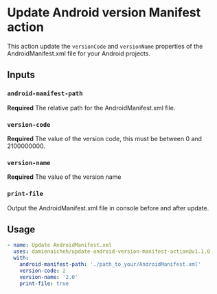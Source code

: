 # Update Android version Manifest action

This action update the `versionCode` and `versionName` properties of the AndroidManifest.xml file for your Android projects.

## Inputs

### `android-manifest-path`

**Required** The relative path for the AndroidManifest.xml file.

### `version-code` 
  
**Required** The value of the version code, this must be between 0 and 2100000000.

###  `version-name`
    
**Required** The value of the version name

###  `print-file`

Output the AndroidManifest.xml file in console before and after update.

## Usage

```yaml
- name: Update AndroidManifest.xml
  uses: damienaicheh/update-android-version-manifest-action@v1.1.0
  with:
    android-manifest-path: './path_to_your/AndroidManifest.xml'
    version-code: 2
    version-name: '2.0'
    print-file: true
```